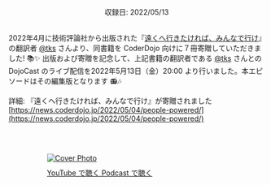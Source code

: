 <div style="text-align: center;">収録日: 2022/05/13</div><br>

2022年4月に技術評論社から出版された『[遠くへ行きたければ、みんなで行け](https://gihyo.jp/book/2022/978-4-297-12769-5)』の翻訳者 [@tks](https://twitter.com/tks) さんより、同書籍を CoderDojo 向けに７冊寄贈していただきました! 📚✨  出版および寄贈を記念して、上記書籍の翻訳者である [@tks](https://twitter.com/tks) さんとの DojoCast のライブ配信を2022年5月13日（金）20:00 より行いました。本エピソードはその編集版となります 📻🎶

詳細: 『遠くへ行きたければ、みんなで行け』が寄贈されました
[https://news.coderdojo.jp/2022/05/04/people-powered/](https://news.coderdojo.jp/2022/05/04/people-powered/)

<br>

<!--
☯️ 関連リンク

- DojoCon Japan 2021: [https://dojocon2021.coderdojo.jp/](https://dojocon2021.coderdojo.jp/)
- Twitter: [@DojoConJapan](https://twitter.com/DojoConJapan)
- Hashtag: [#DojoConJapan](https://twitter.com/hashtag/DojoConJapan?f=live)
- YouTube: [DojoCon Japan 2021 (メインセッション)](https://www.youtube.com/playlist?list=PL_XgRvFvKBPZ5j4Cz543ZhORNAteFL5rl)
- YouTube: [DojoCon Japan 2021 (カウントダウン)](https://www.youtube.com/playlist?list=PL_XgRvFvKBPYQPNcWzPFsDBdP79wCqv56)
-->

<div style="margin: 30px auto; max-width: 70%;">
  <a href='https://youtu.be/3r29apFGyGg' target='_blank' rel='noopenner'><img src="/podcasts/28.jpg" alt="Cover Photo" style="margin-bottom: 10px;"></a>
  <div class="btn-cover">
    <a class="btn-blue" style='padding: 12px 0px;' href="https://youtu.be/3r29apFGyGg" target='_blank' rel='noopenner'><i class="fa fa-youtube"></i> YouTube で聴く </a>
    <a class="btn-blue" style='padding: 12px 0px;' href="https://anchor.fm/coderdojo-japan/episodes/028---e1pa163" target='_blank' rel='noopenner'><i class="fas fa-podcast"></i> Podcast で聴く </a>
  </div>
</div>

<!--
## 📝 Shownote − 話したこと

TBD
-->
